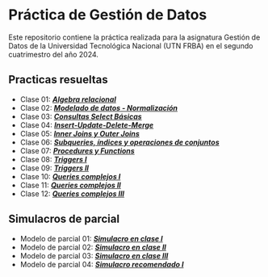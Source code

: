 # Práctica de Gestión de Datos
Este repositorio contiene la práctica realizada para la asignatura Gestión de Datos de la Universidad Tecnológica Nacional (UTN FRBA) en el segundo cuatrimestro del año 2024.

## Practicas resueltas
- Clase 01: [***Algebra relacional***](<practicas-resueltas/practica-clase-01.md>)
- Clase 02: [***Modelado de datos - Normalización***](<practicas-resueltas/practica-clase-02.puml>)
- Clase 03: [***Consultas Select Básicas***](<practicas-resueltas/practica-clase-03.md>)
- Clase 04: [***Insert-Update-Delete-Merge***](<practicas-resueltas/practica-clase-04.md>)
- Clase 05: [***Inner Joins y Outer Joins***](<practicas-resueltas/practica-clase-05.md>)
- Clase 06: [***Subqueries, índices y operaciones de conjuntos***](<practicas-resueltas/practica-clase-06.md>)
- Clase 07: [***Procedures y Functions***](<practicas-resueltas/practica-clase-07.md>)
- Clase 08: [***Triggers I***](<practicas-resueltas/practica-clase-08.md>)
- Clase 09: [***Triggers II***](<practicas-resueltas/practica-clase-09.md>)
- Clase 10: [***Queries complejos I***](<practicas-resueltas/practica-clase-10.md>)
- Clase 11: [***Queries complejos II***](<practicas-resueltas/practica-clase-11.md>)
- Clase 12: [***Queries complejos III***](<practicas-resueltas/practica-clase-12.md>)


## Simulacros de parcial
- Modelo de parcial 01: [***Simulacro en clase I***](<simulacros-parcial/simulacro-01.md>)
- Modelo de parcial 02: [***Simulacro en clase II***](<simulacros-parcial/simulacro-02.md>)
- Modelo de parcial 03: [***Simulacro en clase III***](<simulacros-parcial/simulacro-03.md>)
- Modelo de parcial 04: [***Simulacro recomendado I***](<simulacros-parcial/simulacro-04.md>)